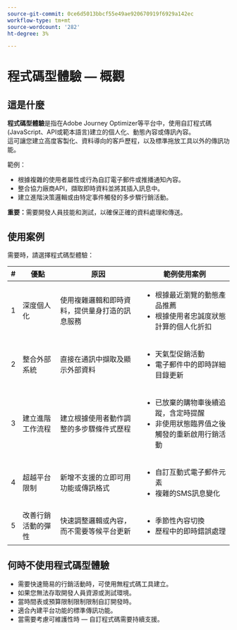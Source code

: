 ```yaml
---
source-git-commit: 0ce6d5013bbcf55e49ae920670919f6929a142ec
workflow-type: tm+mt
source-wordcount: '282'
ht-degree: 3%

---
```

# 程式碼型體驗 — 概觀

## 這是什麼

**程式碼型體驗**&#x200B;是指在Adobe Journey Optimizer等平台中，使用自訂程式碼(JavaScript、API或範本語言)建立的個人化、動態內容或傳訊內容。\
這可讓您建立高度客製化、資料導向的客戶歷程，以及標準拖放工具以外的傳訊功能。

範例：

* 根據複雜的使用者屬性或行為自訂電子郵件或推播通知內容。
* 整合協力廠商API，擷取即時資料並將其插入訊息中。
* 建立進階決策邏輯或由特定事件觸發的多步驟行銷活動。

**重要：**&#x200B;需要開發人員技能和測試，以確保正確的資料處理和傳送。

## 使用案例

需要時，請選擇程式碼型體驗：

| # | 優點 | 原因 | 範例使用案例 |
|---|---------|-----|-------------------|
| 1 | 深度個人化 | 使用複雜邏輯和即時資料，提供量身打造的訊息服務 | <ul><li>根據最近瀏覽的動態產品推薦</li><li>根據使用者忠誠度狀態計算的個人化折扣</li></ul> |
| 2 | 整合外部系統 | 直接在通訊中擷取及顯示外部資料 | <ul><li>天氣型促銷活動</li><li>電子郵件中的即時詳細目錄更新</li></ul> |
| 3 | 建立進階工作流程 | 建立根據使用者動作調整的多步驟條件式歷程 | <ul><li>已放棄的購物車後續追蹤，含定時提醒</li><li>非使用狀態臨界值之後觸發的重新啟用行銷活動</li></ul> |
| 4 | 超越平台限制 | 新增不支援的立即可用功能或傳訊格式 | <ul><li>自訂互動式電子郵件元素</li><li>複雜的SMS訊息變化</li></ul> |
| 5 | 改善行銷活動的彈性 | 快速調整邏輯或內容，而不需要等候平台更新 | <ul><li>季節性內容切換</li><li>歷程中的即時錯誤處理</li></ul> |

## 何時不使用程式碼型體驗

* 需要快速簡易的行銷活動時，可使用無程式碼工具建立。
* 如果您無法存取開發人員資源或測試環境。
* 當時間表或預算限制限制限制自訂開發時。
* 適合內建平台功能的標準傳訊功能。
* 當需要考慮可維護性時 — 自訂程式碼需要持續支援。
